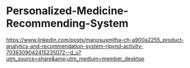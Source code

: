 # Personalized-Medicine-Recommending-System
https://www.linkedin.com/posts/manosusmitha-ch-a900a2255_product-analytics-and-recommendation-system-ripynd-activity-7036309042415235072--d_u?utm_source=share&amp;utm_medium=member_desktop
